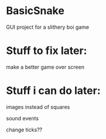 # BasicSnake
GUI project for a slithery boi game

# Stuff to fix later:
make a better game over screen

# Stuff i can do later:
images instead of squares

sound events

change ticks??
